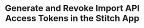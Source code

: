 ---
# -------------------------- #
#          PAGE INFO         #
# -------------------------- #

title: Generate and Revoke Import API Access Tokens in the Stitch App
doc-type: "tutorial"

type: "import-api"
content-type: "guide"
content-id: "generate-revoke-import-api-access-tokens"
layout: general
sidebar: on-page

permalink: /import-api/guides/generate-revoke-import-api-access-tokens
icon: table-selection
order: 1

summary: "A valid access token is required to use Stitch's Import API. Use this guide to generate a new access token or revoke an old one in the Stitch web app."
## This is used only on the /import-api/guides page.
description: "Generate and revoke Import API access tokens."


# -------------------------- #
#   RELATED SIDEBAR LINKS    #
# -------------------------- #

related:
  - title: "Import API reference"
    link: "{{ link.import-api.api }}"


# -------------------------- #
#         GUIDE INTRO        #
# -------------------------- #

intro: |
  {% include misc/data-files.html %}

  {% capture connect-api-notice %}
  **Note**: This guide focuses on generating Import API access tokens in the Stitch web application. For help creating Import API sources using Stitch Connect, refer to the [Create an Import API integration with Stitch Connect guide]({{ link.import-api.guides.create-import-api-with-stitch-connect | prepend: site.baseurl }}).
  {% endcapture %}

  {% include note.html type="single-line" content=connect-api-notice %}

  {{ page.summary }}

  **Note**: Import API tokens allow you to send data directly to Stitch. As they have write access to the integration they are generated for, your access tokens should always be kept private. Compromised or lost tokens may be [revoked](#revoke-import-api-access-token) as needed. 


# -------------------------- #
#     GUIDE REQUIREMENTS     #
# -------------------------- #

requirements:
  - item: |
      **An active Stitch account.** To create an account, [sign up for a free one here]({{ site.home }}){:target="new"}.


# -------------------------- #
#         GUIDE STEPS        #
# -------------------------- #

sections:
  - title: "Access tokens and integrations"
    anchor: "access-tokens-integrations"
    content: |
      Each access token is associated with a unique Stitch Import API integration. Requests sent with a given access token will only ever update data for that integration in the destination.

      For example: You create an Import API integration named `Customer Records`, which has a corresponding destination schema named `customer_records`. Any [push requests]() made using the access token associated with the `Customer Records` integration will only affect the data in the `customer_records` schema.

  - title: "Generate a new Import API access token"
    anchor: "generate-import-api-access-token"
    content: |
      {% include layout/inline_image.html type="right" file="import-api/import-api-generated-access-token.png" max-width="400px" alt="A new Import API access token in the Stitch web app" %}

      1. [Sign into your Stitch account]({{ site.sign-in }}){:target="new"}.
      2. From the {{ app.page-names.dashboard }} page, click {{ app.buttons.add-integration }}.
      3. Click the **Import API** icon.
      4. Enter a name for the integration. This is the name that will display on the {{ app.page-names.dashboard }} for the integration; it'll also be used to create the schema in your destination.

         **Note**: Schema names cannot be changed after the integration has been saved.
      5. Click the **Save and Generate Token** button to generate and display the token.
      6. Copy the token.

      **Note**: Stitch will only display the access token once, so be sure to save it before clicking **Close and Continue**. If you forget to copy the token or misplace it, you can create a replacement and revoke the original token.

  - title: "Revoke an existing Import API access token"
    anchor: "revoke-import-api-access-token"
    content: |
      {% include note.html type="single-line" content="**Note**: If you need to revoke a token, we we recommend first [creating a second token](#generate-import-api-access-token) and updating your application with it to prevent interruptions. After you've updated the token in your application, you can revoke the old token." %}

      {% include layout/inline_image.html type="right" file="import-api/import-api-revoke-access-token.png" max-width="400px" alt="Import API access tokens in the Stitch web app" %}

      1. [Sign into your Stitch account]({{ site.sign-in }}){:target="new"}.
      2. From the {{ app.page-names.dashboard }} page, click the Import API integration you need to revoke a token from.
      3. On the {{ app.page-names.int-details }} page, click the **Settings** tab.
      4. Locate the **API Access Tokens** section.
      5. [If you've already generated a replacement token](#rotate-import-api-access-tokens), click the **Revoke** button next to the token you want to revoke.


  - title: "Rotate Import API access tokens"
    anchor: "rotate-import-api-access-tokens"
    content: |
      Each Import API integration is allowed a maximum of two active access tokens at a time.

      If you need to revoke a token, we recommend first [creating a second token](#generate-import-api-access-token) and updating your application with it to prevent interruptions. **Note**: Any requests you attempt to send to Stitch during the time an invalid token is in use must be re-sent once valid a token is in place.

      After you've updated the token in your application, you can [revoke the old token](#revoke-import-api-access-token).
---